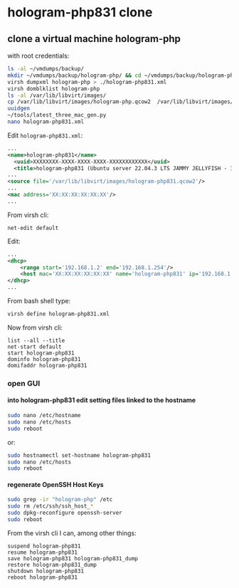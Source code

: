 # hologram-php831 clone

## clone a virtual machine hologram-php

with root credentials:

```bash
ls -al ~/vmdumps/backup/
mkdir ~/vmdumps/backup/hologram-php/ && cd ~/vmdumps/backup/hologram-php/
virsh dumpxml hologram-php > ./hologram-php831.xml
virsh domblklist hologram-php
ls -al /var/lib/libvirt/images/
cp /var/lib/libvirt/images/hologram-php.qcow2  /var/lib/libvirt/images/hologram-php831.qcow2
uuidgen
~/tools/latest_three_mac_gen.py
nano hologram-php831.xml
```

Edit `hologram-php831.xml`:

```xml
...
<name>hologram-php831</name>
  <uuid>XXXXXXXX-XXXX-XXXX-XXXX-XXXXXXXXXXXX</uuid>
  <title>hologram-php831 (Ubuntu server 22.04.3 LTS JAMMY JELLYFISH - 192.168.1.12)</title>
...
<source file='/var/lib/libvirt/images/hologram-php831.qcow2'/>
...
<mac address='XX:XX:XX:XX:XX:XX'/>
...
```

From virsh cli:

```shell
net-edit default
```

Edit:

```xml
...
<dhcp>
    <range start='192.168.1.2' end='192.168.1.254'/>
    <host mac='XX:XX:XX:XX:XX:XX' name='hologram-php831' ip='192.168.1.12'/>
</dhcp>
...
```

From bash shell type:

```bash
virsh define hologram-php831.xml
```

Now from virsh cli:

```shell
list --all --title
net-start default
start hologram-php831
dominfo hologram-php831
domifaddr hologram-php831
```

### open GUI

#### into hologram-php831 edit setting files linked to the hostname

```bash
sudo nano /etc/hostname
sudo nano /etc/hosts
sudo reboot
```

or:

```bash
sudo hostnamectl set-hostname hologram-php831
sudo nano /etc/hosts
sudo reboot
```

#### regenerate OpenSSH Host Keys

```bash
sudo grep -ir "hologram-php" /etc
sudo rm /etc/ssh/ssh_host_*
sudo dpkg-reconfigure openssh-server
sudo reboot
```

From the virsh cli I can, among other things:

```shell
suspend hologram-php831
resume hologram-php831
save hologram-php831 hologram-php831_dump
restore hologram-php831_dump
shutdown hologram-php831
reboot hologram-php831
```

